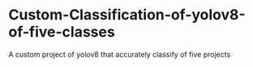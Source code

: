 # Custom-Classification-of-yolov8-of-five-classes
A custom project of yolov8 that accurately classify of five projects
